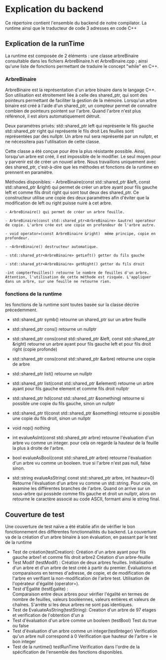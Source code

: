 # Explication du backend
Ce répertoire contient l'ensemble du backend de notre compilator. La runtime ainsi que le traducteur de code 3 adresses en code C++

## Explication de la runTime
La runtime est composée de 2 éléments : une classe arbreBinaire consultable dans les fichiers ArbreBinaire.h et ArbreBinaire.cpp ; ainsi qu'une liste de fonctions permettant de traduire le concept "while" en C++.

### ArbreBinaire
ArbreBinaire est la représentation d'un arbre binaire dans le langage C++. Son utilisation est étroitement liée à celle des shared_ptr, qui sont des pointeurs permettant de faciliter la gestion de la mémoire. Lorsqu'un arbre binaire est créé à l'aide d'un shared_ptr, un compteur permet de connaître combien de pointeurs pointent sur l'arbre. Quand l'arbre n'est plus référencé, il est alors automatiquement détruit. 

Deux paramétres privés:
    std::shared_ptr<ArbreBinaire> left qui représente le fils gauche
    std::shared_ptr<ArbreBinaire> right qui représente le fils droit
Les feuilles sont représentées par des nullptr. Un arbre nul sera représenté par un nullptr, et ne nécessitera pas l'utilisation de cette classe.


Cette classe a été conçue pour être la plus résistante possible. Ainsi, lorsqu'un arbre est créé, il est impossible de le modifier. 
Le seul moyen pour y parvenir est de créer un nouvel arbre. Nous travaillons uniquement avec des shared_ptr, c'est-à-dire que les méthodes et fonctions de la runtime en prennent en paramètre.

Méthodes disponibles:
    - ArbreBinaire(const std::shared_ptr<ArbreBinaire> &left, const std::shared_ptr<ArbreBinaire> &right) qui permet de créer un arbre ayant pour fils gauche left et comme fils droit right qui sont tout deux des shared_ptr<ArbreBinaire>. Ce constructeur utilise une copie des deux paramétres afin d'éviter que la modification de left ou right puisse nuire à cet arbre.

    - ArbreBinaire() qui permet de créer un arbre feuille.

    - ArbreBinaire(const std::shared_ptr<ArbreBinaire> &autre) operateur de copie. L'arbre crée est une copie en profondeur de l'arbre autre. 

    - void operator=(const ArbreBinaire &right)  même principe, copie en profondeur.

    - ~ArbreBinaire() destructeur automatique.

    - std::shared_ptr<ArbreBinaire> getLeft() getter du fils gauche

    - std::shared_ptr<ArbreBinaire> getRight() getter du fils droit

    -int compterFeuilles() retourne le nombre de feuilles d'un arbre. Attention, l'utilisation de cette méthode est risquée. L'appliquer dans un arbre, sur une feuille ne retourne rien.

### fonctions de la runtime
les fonctions de la runtime sont toutes basée sur la classe décrire précedemment.

- std::shared_ptr<ArbreBinaire> symb() retourne un shared_ptr sur un arbre feuille

- std::shared_ptr<ArbreBinaire> cons() retourne un nullptr

- std::shared_ptr<ArbreBinaire> cons(const std::shared_ptr<ArbreBinaire> &left, const std::shared_ptr<ArbreBinaire> &right) retourne un arbre ayant pour fils gauche left et pour fils droit right (copie profonde)

- std::shared_ptr<ArbreBinaire> cons(const std::shared_ptr<ArbreBinaire> &arbre) retourne une copie de arbre

- std::shared_ptr<ArbreBinaire> list() retourne un nullptr

- std::shared_ptr<ArbreBinaire> list(const std::shared_ptr<ArbreBinaire> &element) retourne un arbre ayant pour fils gauche element et comme fils droit nullptr

- std::shared_ptr<ArbreBinaire> hd(const std::shared_ptr<ArbreBinaire> &something) retourne si possible une copie du fils gauche, sinon un nullptr

- std::shared_ptr<ArbreBinaire> tl(const std::shared_ptr<ArbreBinaire> &something) retourne si possible une copie du fils droit, sinon un nullptr

- void nop() nothing 

- int evalueAsInt(const std::shared_ptr<ArbreBinaire> arbre) retourne l'évaluation d'un arbre vu comme un integer. pour cela on regarde la hauteur de la feuille la plus à droite de l'arbre.

- bool evalueAsBool(const std::shared_ptr<ArbreBinaire> arbre) retourne l'évaluation d'un arbre vu comme un booleen. true si l'arbre n'est pas null, false sinon.

- std::string evalueAsString( const std::shared_ptr<ArbreBinaire> arbre, int hauteur=0) Retourne l'évaluation d'un arbre vu comme un std::string. Pour cela, on examine les différentes branches de l'arbre. Quand on arrive sur un sous-arbre qui possède comme fils gauche et droit un nullptr, alors on retourne le caractère associé au code ASCII, formant ainsi le string final.


## Couverture de test
Une couverture de test naïve a été établie afin de vérifier le bon fonctionnement des différentes fonctionnalités du backend. La couverture va de la création d'un arbre binaire à son évaluation, en passant par le test de la runtime

- Test de création(testCreation):
    Création d'un arbre ayant pour fils gauche arbre1 et comme fils droit arbre2
    Création d'un arbre-feuille
- Test Modif (testModif) :
    Création de deux arbres feuilles.
    Initialisation d'un arbre et d'un arbre de test créé à partir du premier.
    Évaluations et comparaisons en termes d'adresse, de copie, et de modification de l'arbre en verifiant la non-modification de l'arbre test.
    Utilisation de l'opérateur d'égalité (operator=).
- Test d'Égalité (testEgalite) :  
    Comparaison entre deux arbres pour vérifier l'égalité en termes de nombre de feuilles, valeurs booléennes, valeurs entières
    et valeurs de chaînes. S'arrête si les deux arbres ne sont pas identiques. 
- Test de EvaluateAsString(testString):
    Creation d'un arbre de 97 etages et verification de l'obtention d'un a
- Test d'évaluation d'un arbre comme un booleen (testBool)
    Test du true ou false
- Test d'évaluation d'un arbre comme un integer(testInteger)
    Verification qu'un arbre null correspond à 0
    Verification que hauteur de l'arbre = le bon integer
- Test de la runtime() testRunTime
    Verification dans l'ordre de la spécification de l'ensemble des fonctions disponibles.